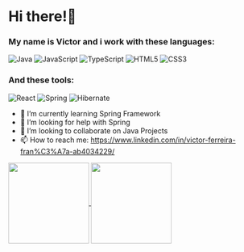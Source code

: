 # Hi there!👋
### My name is Victor and i work with these languages:
![Java](https://img.shields.io/badge/-Java-blue?style=for-the-badge&color=8E2DE2&logo=Java&logoColor=white&labelColor=42454a)
![JavaScript](https://img.shields.io/badge/-JavaScript-blue?style=for-the-badge&color=8E2DE2&logo=JavaScript&logoColor=white&labelColor=42454a)
![TypeScript](https://img.shields.io/badge/-TypeScript-blue?style=for-the-badge&color=8E2DE2&logo=TypeScript&logoColor=white&labelColor=42454a)
![HTML5](https://img.shields.io/badge/-HTML5-blue?style=for-the-badge&color=8E2DE2&logo=HTML5&logoColor=white&labelColor=42454a)
![CSS3](https://img.shields.io/badge/-CSS3-blue?style=for-the-badge&color=8E2DE2&logo=CSS3&logoColor=white&labelColor=42454a)

### And these tools:
![React](https://img.shields.io/badge/-React-blue?style=for-the-badge&color=8E2DE2&logo=React&logoColor=white&labelColor=42454a)
![Spring](https://img.shields.io/badge/-Spring-blue?style=for-the-badge&color=8E2DE2&logo=Spring&logoColor=white&labelColor=42454a)
![Hibernate](https://img.shields.io/badge/-Hibernate-blue?style=for-the-badge&color=8E2DE2&logo=Hibernate&logoColor=white&labelColor=42454a)

- 🌱 I’m currently learning Spring Framework
- 🤔 I’m looking for help with Spring
- 👯 I’m looking to collaborate on Java Projects
- 📫 How to reach me: https://www.linkedin.com/in/victor-ferreira-fran%C3%A7a-ab4034229/

<a href="https://github.com/anuraghazra/github-readme-stats">
  <img height="160px" align="center" src="https://github-readme-stats.vercel.app/api?username=Polymatheia-BR&layout=compact&theme=midnight-purple&bg_color=141321" />
</a>
<a href="https://github.com/anuraghazra/convoychat">
  <img height="160px" align="center" src="https://github-readme-stats.vercel.app/api/top-langs/?username=Polymatheia-BR&layout=compact&theme=midnight-purple&bg_color=141321" />
</a>


<!--
**Polymatheia-BR/Polymatheia-BR** is a ✨ _special_ ✨ repository because its `README.md` (this file) appears on your GitHub profile.

Here are some ideas to get you started:

- 🔭 I’m currently working on ...
- 🌱 I’m currently learning ...
- 👯 I’m looking to collaborate on ...
- 🤔 I’m looking for help with ...
- 💬 Ask me about ...
- 📫 How to reach me: ...
- 😄 Pronouns: ...
- ⚡ Fun fact: ...
-->
